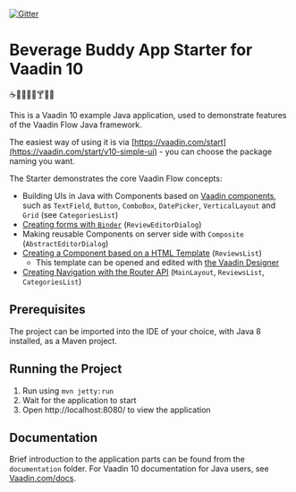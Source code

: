 [![Gitter](https://badges.gitter.im/Join%20Chat.svg)](https://gitter.im/vaadin-flow/Lobby#?utm_source=badge&utm_medium=badge&utm_campaign=pr-badge)

# Beverage Buddy App Starter for Vaadin 10
:coffee::tea::sake::baby_bottle::beer::cocktail::tropical_drink::wine_glass:

This is a Vaadin 10 example Java application, used to demonstrate features of the Vaadin Flow Java framework.

The easiest way of using it is via [https://vaadin.com/start](https://vaadin.com/start/v10-simple-ui) - you can choose the package naming you want.

The Starter demonstrates the core Vaadin Flow concepts:
* Building UIs in Java with Components based on [Vaadin components](https://vaadin.com/components/browse), such as `TextField`, `Button`, `ComboBox`, `DatePicker`, `VerticalLayout` and `Grid` (see `CategoriesList`)
* [Creating forms with `Binder`](https://github.com/vaadin/free-starter-flow/blob/master/documentation/using-binder-in-review-editor-dialog.asciidoc) (`ReviewEditorDialog`)
* Making reusable Components on server side with `Composite` (`AbstractEditorDialog`)
* [Creating a Component based on a HTML Template](https://github.com/vaadin/free-starter-flow/blob/master/documentation/polymer-template-based-view.asciidoc) (`ReviewsList`) 
  * This template can be opened and edited with [the Vaadin Designer](https://vaadin.com/designer)
* [Creating Navigation with the Router API](https://github.com/vaadin/free-starter-flow/blob/master/documentation/using-annotation-based-router-api.asciidoc) (`MainLayout`, `ReviewsList`, `CategoriesList`)

## Prerequisites

The project can be imported into the IDE of your choice, with Java 8 installed, as a Maven project.

## Running the Project

1. Run using `mvn jetty:run`
2. Wait for the application to start
3. Open http://localhost:8080/ to view the application

## Documentation

Brief introduction to the application parts can be found from the `documentation` folder. For Vaadin 10 documentation for Java users, see [Vaadin.com/docs](https://vaadin.com/docs/v10/flow/Overview.html).
